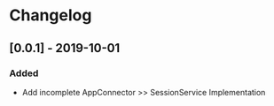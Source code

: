 # Changelog

## [0.0.1] - 2019-10-01
### Added
- Add incomplete AppConnector >> SessionService Implementation
